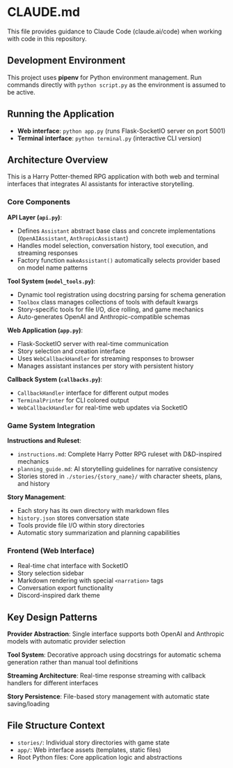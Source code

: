# CLAUDE.md

This file provides guidance to Claude Code (claude.ai/code) when working with code in this repository.

## Development Environment

This project uses **pipenv** for Python environment management. Run commands directly with `python script.py` as the environment is assumed to be active.

## Running the Application

- **Web interface**: `python app.py` (runs Flask-SocketIO server on port 5001)
- **Terminal interface**: `python terminal.py` (interactive CLI version)

## Architecture Overview

This is a Harry Potter-themed RPG application with both web and terminal interfaces that integrates AI assistants for interactive storytelling.

### Core Components

**API Layer (`api.py`)**:
- Defines `Assistant` abstract base class and concrete implementations (`OpenAIAssistant`, `AnthropicAssistant`)
- Handles model selection, conversation history, tool execution, and streaming responses
- Factory function `makeAssistant()` automatically selects provider based on model name patterns

**Tool System (`model_tools.py`)**:
- Dynamic tool registration using docstring parsing for schema generation
- `Toolbox` class manages collections of tools with default kwargs
- Story-specific tools for file I/O, dice rolling, and game mechanics
- Auto-generates OpenAI and Anthropic-compatible schemas

**Web Application (`app.py`)**:
- Flask-SocketIO server with real-time communication
- Story selection and creation interface
- Uses `WebCallbackHandler` for streaming responses to browser
- Manages assistant instances per story with persistent history

**Callback System (`callbacks.py`)**:
- `CallbackHandler` interface for different output modes
- `TerminalPrinter` for CLI colored output
- `WebCallbackHandler` for real-time web updates via SocketIO

### Game System Integration

**Instructions and Ruleset**:
- `instructions.md`: Complete Harry Potter RPG ruleset with D&D-inspired mechanics
- `planning_guide.md`: AI storytelling guidelines for narrative consistency
- Stories stored in `./stories/{story_name}/` with character sheets, plans, and history

**Story Management**:
- Each story has its own directory with markdown files
- `history.json` stores conversation state
- Tools provide file I/O within story directories
- Automatic story summarization and planning capabilities

### Frontend (Web Interface)

- Real-time chat interface with SocketIO
- Story selection sidebar
- Markdown rendering with special `<narration>` tags
- Conversation export functionality
- Discord-inspired dark theme

## Key Design Patterns

**Provider Abstraction**: Single interface supports both OpenAI and Anthropic models with automatic provider selection

**Tool System**: Decorative approach using docstrings for automatic schema generation rather than manual tool definitions

**Streaming Architecture**: Real-time response streaming with callback handlers for different interfaces

**Story Persistence**: File-based story management with automatic state saving/loading

## File Structure Context

- `stories/`: Individual story directories with game state
- `app/`: Web interface assets (templates, static files)
- Root Python files: Core application logic and abstractions